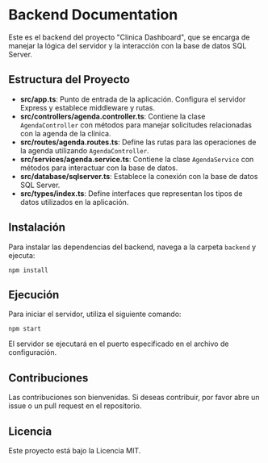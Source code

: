 # Backend Documentation

Este es el backend del proyecto "Clinica Dashboard", que se encarga de manejar la lógica del servidor y la interacción con la base de datos SQL Server.

## Estructura del Proyecto

- **src/app.ts**: Punto de entrada de la aplicación. Configura el servidor Express y establece middleware y rutas.
- **src/controllers/agenda.controller.ts**: Contiene la clase `AgendaController` con métodos para manejar solicitudes relacionadas con la agenda de la clínica.
- **src/routes/agenda.routes.ts**: Define las rutas para las operaciones de la agenda utilizando `AgendaController`.
- **src/services/agenda.service.ts**: Contiene la clase `AgendaService` con métodos para interactuar con la base de datos.
- **src/database/sqlserver.ts**: Establece la conexión con la base de datos SQL Server.
- **src/types/index.ts**: Define interfaces que representan los tipos de datos utilizados en la aplicación.

## Instalación

Para instalar las dependencias del backend, navega a la carpeta `backend` y ejecuta:

```
npm install
```

## Ejecución

Para iniciar el servidor, utiliza el siguiente comando:

```
npm start
```

El servidor se ejecutará en el puerto especificado en el archivo de configuración.

## Contribuciones

Las contribuciones son bienvenidas. Si deseas contribuir, por favor abre un issue o un pull request en el repositorio.

## Licencia

Este proyecto está bajo la Licencia MIT.